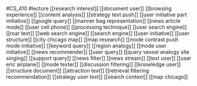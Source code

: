 #CS_410
#lecture
[[research interest]]
[[document user]]
[[browsing experience]]
[[content analysis]]
[[strategy text push]]
[[user initiative part initiative]]
[[google query]]
[[manner bag representation]]
[[news article mode]]
[[user cell phone]]
[[processing technique]]
[[user search engine]]
[[roar text]]
[[web search engine]]
[[search engine]]
[[user initiative]]
[[user structure]]
[[city chicago map]]
[[map research]]
[[mode contrast push mode initiative]]
[[keyword query]]
[[region analogy]]
[[mode user initiative]]
[[news recommender]]
[[user query]]
[[query vessel analogy site singing]]
[[support query]]
[[news filter]]
[[news stream]]
[[text user]]
[[user eric airplane]]
[[mode texter]]
[[discussion filtering]]
[[knowledge user]]
[[structure document]]
[[attraction text]]
[[retrieval filtering recommendation]]
[[strategy user text]]
[[search context]]
[[map chicago]]
